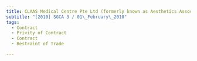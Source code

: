 ```yaml
---
title: CLAAS Medical Centre Pte Ltd (formerly known as Aesthetics Associates Pte Ltd) v Ng Boon 
subtitle: "[2010] SGCA 3 / 01\_February\_2010"
tags:
  - Contract
  - Privity of Contract
  - Contract
  - Restraint of Trade

---
```


